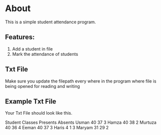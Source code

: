 # About
This is a simple student attendance program.

## Features:
1. Add a student in file
2. Mark the attendance of students

## Txt File
Make sure you update the filepath every where in the program where file is being opened for reading and writing

## Example Txt File

Your Txt File should look like this.

Student	Classes	Presents	Absents
Usman	40	37	3
Hamza	40	38	2
Murtuza	40	36	4
Eeman	40	37	3
Haris	4	1	3
Maryam	31	29	2
